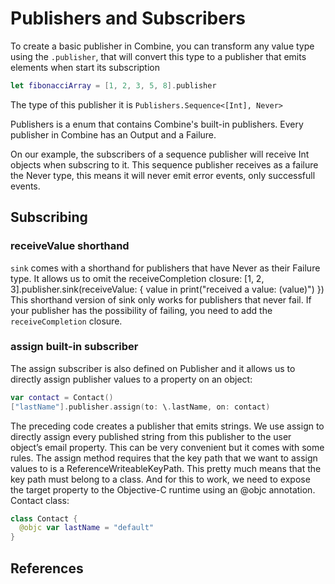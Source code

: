 # Publishers and Subscribers
To create a basic publisher in Combine, you can transform any value type using the `.publisher`, that will convert this type to a publisher that emits elements when start its subscription

```swift
let fibonacciArray = [1, 2, 3, 5, 8].publisher
```

The type of this publisher it is `Publishers.Sequence<[Int], Never>`

Publishers is a enum that contains Combine's built-in publishers.
Every publisher in Combine has an Output and a Failure.

On our example, the subscribers of a sequence publisher will receive Int objects when subscring to it. This sequence publisher receives as a failure the Never type, this means it will never emit error events, only successfull events.



## Subscribing

### receiveValue shorthand
`sink` comes with a shorthand for publishers that have Never as their Failure type. It allows us to omit the receiveCompletion closure:
[1, 2, 3].publisher.sink(receiveValue: { value in
  print("received a value: \(value)")
})
This shorthand version of sink only works for publishers that never fail. If your publisher has the possibility of failing, you need to add the `receiveCompletion` closure.

### assign built-in subscriber
The assign subscriber is also defined on Publisher and it allows us to directly assign publisher values to a property on an object:

```swift
var contact = Contact()
["lastName"].publisher.assign(to: \.lastName, on: contact)
```

The preceding code creates a publisher that emits strings. We use assign to directly assign every published string from this publisher to the user object’s email property. This can be very convenient but it comes with some rules. The assign method requires that the key path that we want to assign values to is a ReferenceWriteableKeyPath. This pretty much means that the key path must belong to a class. And for this to work, we need to expose the target property to the Objective-C runtime using an @objc annotation. 
 Contact class:

```swift
class Contact {
  @objc var lastName = "default"
}
```

## References

